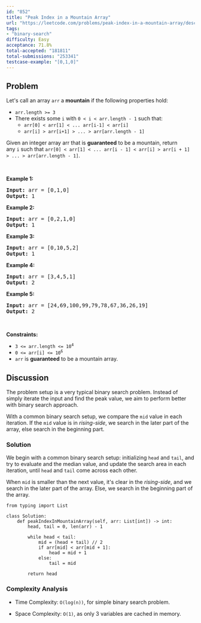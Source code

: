 ```yaml
---
id: "852"
title: "Peak Index in a Mountain Array"
url: "https://leetcode.com/problems/peak-index-in-a-mountain-array/description/"
tags:
- "binary-search"
difficulty: Easy
acceptance: 71.8%
total-accepted: "181811"
total-submissions: "253341"
testcase-example: "[0,1,0]"
---
```


## Problem

<p>Let&#39;s call an array <code>arr</code> a <strong>mountain</strong>&nbsp;if the following properties hold:</p>

<ul>
	<li><code>arr.length &gt;= 3</code></li>
	<li>There exists some <code>i</code> with&nbsp;<code>0 &lt; i&nbsp;&lt; arr.length - 1</code>&nbsp;such that:
	<ul>
		<li><code>arr[0] &lt; arr[1] &lt; ... arr[i-1] &lt; arr[i] </code></li>
		<li><code>arr[i] &gt; arr[i+1] &gt; ... &gt; arr[arr.length - 1]</code></li>
	</ul>
	</li>
</ul>

<p>Given an integer array arr that is <strong>guaranteed</strong> to be&nbsp;a mountain, return any&nbsp;<code>i</code>&nbsp;such that&nbsp;<code>arr[0] &lt; arr[1] &lt; ... arr[i - 1] &lt; arr[i] &gt; arr[i + 1] &gt; ... &gt; arr[arr.length - 1]</code>.</p>

<p>&nbsp;</p>
<p><strong>Example 1:</strong></p>
<pre><strong>Input:</strong> arr = [0,1,0]
<strong>Output:</strong> 1
</pre><p><strong>Example 2:</strong></p>
<pre><strong>Input:</strong> arr = [0,2,1,0]
<strong>Output:</strong> 1
</pre><p><strong>Example 3:</strong></p>
<pre><strong>Input:</strong> arr = [0,10,5,2]
<strong>Output:</strong> 1
</pre><p><strong>Example 4:</strong></p>
<pre><strong>Input:</strong> arr = [3,4,5,1]
<strong>Output:</strong> 2
</pre><p><strong>Example 5:</strong></p>
<pre><strong>Input:</strong> arr = [24,69,100,99,79,78,67,36,26,19]
<strong>Output:</strong> 2
</pre>
<p>&nbsp;</p>
<p><strong>Constraints:</strong></p>

<ul>
	<li><code>3 &lt;= arr.length &lt;= 10<sup>4</sup></code></li>
	<li><code>0 &lt;= arr[i] &lt;= 10<sup>6</sup></code></li>
	<li><code>arr</code> is <strong>guaranteed</strong> to be a mountain array.</li>
</ul>

## Discussion

The problem setup is a very typical binary search problem.
Instead of simply iterate the input and find the peak value,
we aim to perform better with binary search approach.

With a common binary search setup, we compare the `mid` value in
each iteration. If the `mid` value is in *rising-side*, we search
in the later part of the array, else search in the beginning part.

### Solution

We begin with a common binary search setup: initializing `head` and `tail`,
and try to evaluate and the median value, and update the search area in each
iteration, until `head` and `tail` come across each other.

When `mid` is smaller than the next value, it's clear in the *rising-side*, and
we search in the later part of the array. Else, we search in the beginning part
of the array.

```py3
from typing import List

class Solution:
    def peakIndexInMountainArray(self, arr: List[int]) -> int:
        head, tail = 0, len(arr) - 1

        while head < tail:
            mid = (head + tail) // 2
            if arr[mid] < arr[mid + 1]:
                head = mid + 1
            else:
                tail = mid

        return head
```

### Complexity Analysis

- Time Complexity: `O(log(n))`, for simple binary search problem.

- Space Complexity: `O(1)`, as only 3 variables are cached in memory.
